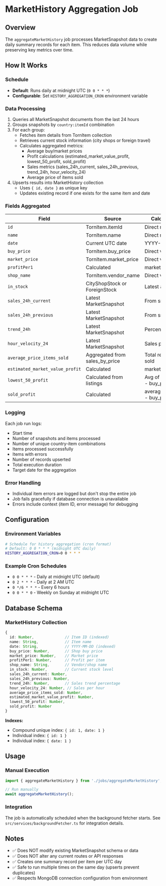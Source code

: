 # MarketHistory Aggregation Job

## Overview
The `aggregateMarketHistory` job processes MarketSnapshot data to create daily summary records for each item. This reduces data volume while preserving key metrics over time.

## How It Works

### Schedule
- **Default**: Runs daily at midnight UTC (`0 0 * * *`)
- **Configurable**: Set `HISTORY_AGGREGATION_CRON` environment variable

### Data Processing
1. Queries all MarketSnapshot documents from the last 24 hours
2. Groups snapshots by `country:itemId` combination
3. For each group:
   - Fetches item details from TornItem collection
   - Retrieves current stock information (city shops or foreign travel)
   - Calculates aggregated metrics:
     - Average buy/market prices
     - Profit calculations (estimated_market_value_profit, lowest_50_profit, sold_profit)
     - Sales metrics (sales_24h_current, sales_24h_previous, trend_24h, hour_velocity_24)
     - Average price of items sold
4. Upserts results into MarketHistory collection
   - Uses `{ id, date }` as unique key
   - Updates existing record if one exists for the same item and date

### Fields Aggregated

| Field | Source | Calculation Method |
|-------|--------|-------------------|
| `id` | TornItem.itemId | Direct mapping |
| `name` | TornItem.name | Direct mapping |
| `date` | Current UTC date | YYYY-MM-DD format |
| `buy_price` | TornItem.buy_price | Direct value |
| `market_price` | TornItem.market_price | Direct value |
| `profitPer1` | Calculated | market_price - buy_price |
| `shop_name` | TornItem.vendor_name | Direct value |
| `in_stock` | CityShopStock or ForeignStock | Latest available stock |
| `sales_24h_current` | Latest MarketSnapshot | From snapshot data |
| `sales_24h_previous` | Latest MarketSnapshot | From snapshot data |
| `trend_24h` | Latest MarketSnapshot | Percentage change |
| `hour_velocity_24` | Latest MarketSnapshot | Sales per hour |
| `average_price_items_sold` | Aggregated from sales_by_price | Total revenue / total items sold |
| `estimated_market_value_profit` | Calculated | market_price - buy_price |
| `lowest_50_profit` | Calculated from listings | Avg of lowest 50 listings - buy_price |
| `sold_profit` | Calculated | average_price_items_sold - buy_price |

### Logging
Each job run logs:
- Start time
- Number of snapshots and items processed
- Number of unique country-item combinations
- Items processed successfully
- Items with errors
- Number of records upserted
- Total execution duration
- Target date for the aggregation

### Error Handling
- Individual item errors are logged but don't stop the entire job
- Job fails gracefully if database connection is unavailable
- Errors include context (item ID, error message) for debugging

## Configuration

### Environment Variables
```bash
# Schedule for history aggregation (cron format)
# Default: 0 0 * * * (midnight UTC daily)
HISTORY_AGGREGATION_CRON=0 0 * * *
```

### Example Cron Schedules
- `0 0 * * *` - Daily at midnight UTC (default)
- `0 2 * * *` - Daily at 2 AM UTC
- `0 */6 * * *` - Every 6 hours
- `0 0 * * 0` - Weekly on Sunday at midnight UTC

## Database Schema

### MarketHistory Collection
```typescript
{
  id: Number,              // Item ID (indexed)
  name: String,            // Item name
  date: String,            // YYYY-MM-DD (indexed)
  buy_price: Number,       // Shop buy price
  market_price: Number,    // Market price
  profitPer1: Number,      // Profit per item
  shop_name: String,       // Vendor/shop name
  in_stock: Number,        // Current stock level
  sales_24h_current: Number,
  sales_24h_previous: Number,
  trend_24h: Number,       // Sales trend percentage
  hour_velocity_24: Number, // Sales per hour
  average_price_items_sold: Number,
  estimated_market_value_profit: Number,
  lowest_50_profit: Number,
  sold_profit: Number
}
```

**Indexes:**
- Compound unique index: `{ id: 1, date: 1 }`
- Individual index: `{ id: 1 }`
- Individual index: `{ date: 1 }`

## Usage

### Manual Execution
```typescript
import { aggregateMarketHistory } from './jobs/aggregateMarketHistory';

// Run manually
await aggregateMarketHistory();
```

### Integration
The job is automatically scheduled when the background fetcher starts. See `src/services/backgroundFetcher.ts` for integration details.

## Notes

- ✅ Does NOT modify existing MarketSnapshot schema or data
- ✅ Does NOT alter any current routes or API responses
- ✅ Creates one summary record per item per UTC day
- ✅ Safe to run multiple times on the same day (upserts prevent duplicates)
- ✅ Respects MongoDB connection configuration from environment
